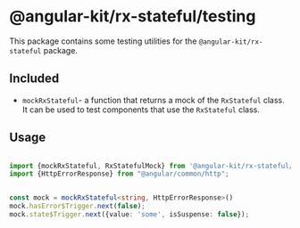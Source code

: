 # @angular-kit/rx-stateful/testing

This package contains some testing utilities for the `@angular-kit/rx-stateful` package.

## Included

- `mockRxStateful`- a function that returns a mock of the `RxStateful` class. It can be used to test components that use the `RxStateful` class.

## Usage

```ts

import {mockRxStateful, RxStatefulMock} from '@angular-kit/rx-stateful/testing';
import {HttpErrorResponse} from "@angular/common/http";


const mock = mockRxStateful<string, HttpErrorResponse>()
mock.hasError$Trigger.next(false);
mock.state$Trigger.next({value: 'some', isSuspense: false});

```
